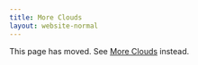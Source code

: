 ```yaml
---
title: More Clouds
layout: website-normal
---
```


This page has moved. See [More Clouds](more-clouds.html) instead.
